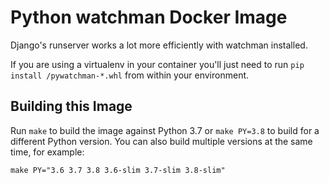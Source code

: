 # Python watchman Docker Image

Django's runserver works a lot more efficiently with watchman installed.

If you are using a virtualenv in your container you'll just need to run
`pip install /pywatchman-*.whl` from within your environment.


## Building this Image

Run `make` to build the image against Python 3.7 or `make PY=3.8` to build for a
different Python version. You can also build multiple versions at the same time,
for example:

```
make PY="3.6 3.7 3.8 3.6-slim 3.7-slim 3.8-slim"
```
